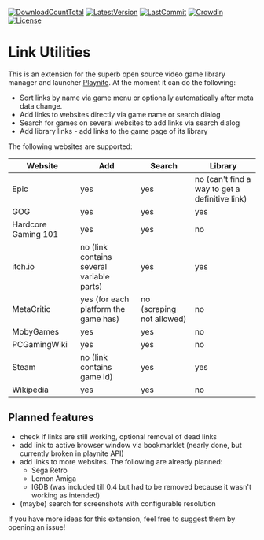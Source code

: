 [![DownloadCountTotal](https://img.shields.io/github/downloads/HerrKnarz/Playnite-Extension-LinkUtilities/total?style=flat)](https://github.com/HerrKnarz/Playnite-Extension-LinkUtilities/archive/refs/heads/master.zip)
[![LatestVersion](https://img.shields.io/github/v/release/HerrKnarz/Playnite-Extension-LinkUtilities?include_prereleases&style=flat)](https://github.com/HerrKnarz/Playnite-Extension-LinkUtilities/releases)
[![LastCommit](https://img.shields.io/github/last-commit/HerrKnarz/Playnite-Extension-LinkUtilities?style=flat)](https://github.com/HerrKnarz/Playnite-Extension-LinkUtilities/commits/master)
[![Crowdin](https://badges.crowdin.net/playnite-extension-linkutiliti/localized.svg)](https://crowdin.com/project/playnite-extension-linkutiliti)
[![License](https://img.shields.io/github/license/HerrKnarz/Playnite-Extension-LinkUtilities?style=flat)](https://github.com/HerrKnarz/Playnite-Extension-LinkUtilities/blob/master/LICENSE.txt)

# Link Utilities

This is an extension for the superb open source video game library manager and launcher [Playnite](http://playnite.link/). At the moment it can do the following:

- Sort links by name via game menu or optionally automatically after meta data change.
- Add links to websites directly via game name or search dialog
- Search for games on several websites to add links via search dialog
- Add library links - add links to the game page of its library

The following websites are supported:

| **Website**         | **Add**                                   | **Search**                | **Library**                                    |
|---------------------|-------------------------------------------|---------------------------|------------------------------------------------|
| Epic                | yes                                       | yes                       | no (can't find a way to get a definitive link) |
| GOG                 | yes                                       | yes                       | yes                                            |
| Hardcore Gaming 101 | yes                                       | yes                       | no                                             |
| itch.io             | no (link contains several variable parts) | yes                       | yes                                            |
| MetaCritic          | yes (for each platform the game has)      | no (scraping not allowed) | no                                             |
| MobyGames           | yes                                       | yes                       | no                                             |
| PCGamingWiki        | yes                                       | yes                       | no                                             |
| Steam               | no (link contains game id)                | yes                       | yes                                            |
| Wikipedia           | yes                                       | yes                       | no                                             |

## Planned features
- check if links are still working, optional removal of dead links
- add link to active browser window via bookmarklet (nearly done, but currently broken in playnite API)
- add links to more websites. The following are already planned:
  - Sega Retro
  - Lemon Amiga
  - IGDB (was included till 0.4 but had to be removed because it wasn't working as intended)
- (maybe) search for screenshots with configurable resolution

If you have more ideas for this extension, feel free to suggest them by opening an issue!
